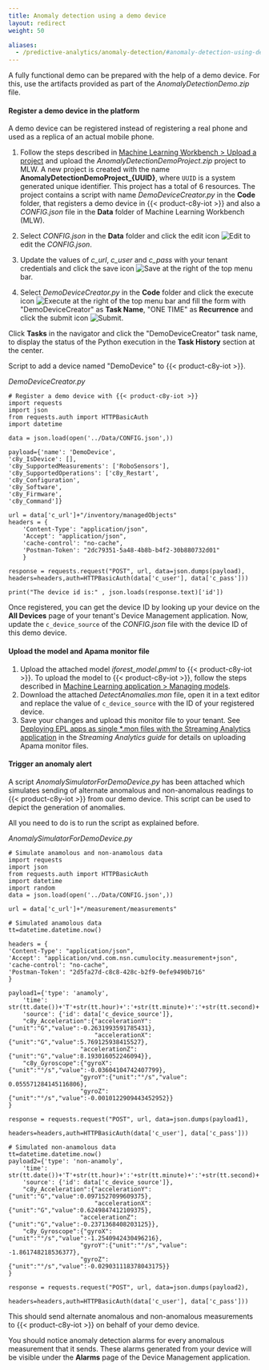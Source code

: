 ```yaml
---
title: Anomaly detection using a demo device
layout: redirect
weight: 50

aliases:
  - /predictive-analytics/anomaly-detection/#anomaly-detection-using-demo-device
---
```


A fully functional demo can be prepared with the help of a demo device. For this, use the artifacts provided as part of the *AnomalyDetectionDemo.zip* file.

#### Register a demo device in the platform

A demo device can be registered instead of registering a real phone and used as a replica of an actual mobile phone.

1. Follow the steps described in [Machine Learning Workbench > Upload a project](/machine-learning/web-app-mlw/#upload-a-project) and upload the *AnomalyDetectionDemoProject.zip* project to MLW. A new project is created with the name **AnomalyDetectionDemoProject_{UUID}**, where `UUID` is a system generated unique identifier. This project has a total of 6 resources. The project contains a script with name *DemoDeviceCreator.py* in the **Code** folder, that registers a demo device in {{< product-c8y-iot >}} and also a *CONFIG.json* file in the **Data** folder of Machine Learning Workbench (MLW).

2. Select *CONFIG.json* in the **Data** folder and click the edit icon <img src="/images/zementis/mlw-edit-icon.png" alt="Edit" style="display:inline-block; margin:0"> to edit the *CONFIG.json*.

3. Update the values of *c_url*, *c_user* and *c_pass* with your tenant credentials and click the save icon <img src="/images/zementis/mlw-save-icon.png" alt="Save" style="display:inline-block; margin:0"> at the right of the top menu bar.

4. Select *DemoDeviceCreator.py* in the **Code** folder and click the execute icon <img src="/images/zementis/mlw-execute-icon.png" alt="Execute" style="display:inline-block; margin:0"> at the right of the top menu bar and fill the form with "DemoDeviceCreator" as **Task Name**, "ONE TIME" as **Recurrence** and click the submit icon <img src="/images/zementis/mlw-submit-icon.png" alt="Submit" style="display:inline-block; margin:0">.


Click **Tasks** in the navigator and click the "DemoDeviceCreator" task name, to display the status of the Python execution in the **Task History** section at the center.

Script to add a device named "DemoDevice" to {{< product-c8y-iot >}}.

*DemoDeviceCreator.py*

```
# Register a demo device with {{< product-c8y-iot >}}
import requests
import json
from requests.auth import HTTPBasicAuth
import datetime

data = json.load(open('../Data/CONFIG.json',))

payload={'name': 'DemoDevice',
'c8y_IsDevice': [],
'c8y_SupportedMeasurements': ['RoboSensors'],
'c8y_SupportedOperations': ['c8y_Restart',
'c8y_Configuration',
'c8y_Software',
'c8y_Firmware',
'c8y_Command']}

url = data['c_url']+"/inventory/managedObjects"
headers = {
	'Content-Type': "application/json",
	'Accept': "application/json",
	'cache-control': "no-cache",
	'Postman-Token': "2dc79351-5a48-4b8b-b4f2-30b880732d01"
	}

response = requests.request("POST", url, data=json.dumps(payload), headers=headers,auth=HTTPBasicAuth(data['c_user'], data['c_pass']))

print("The device id is:" , json.loads(response.text)['id'])
```

Once registered, you can get the device ID by looking up your device on the **All Devices** page of your tenant's Device Management application. Now, update the `c_device_source` of the *CONFIG.json* file with the device ID of this demo device.

#### Upload the model and Apama monitor file

1. Upload the attached model *iforest_model.pmml* to {{< product-c8y-iot >}}. To upload the model to {{< product-c8y-iot >}}, follow the steps described in [Machine Learning application > Managing models](/machine-learning/web-app/#managing-models).
2. Download the attached *DetectAnomalies.mon* file, open it in a text editor and replace the value of `c_device_source` with the ID of your registered device.
3. Save your changes and upload this monitor file to your tenant. See [Deploying EPL apps as single \*.mon files with the Streaming Analytics application](/streaming-analytics/epl-apps/#single-mon-file) in the *Streaming Analytics guide* for details on uploading Apama monitor files.


#### Trigger an anomaly alert

A script *AnomalySimulatorForDemoDevice.py* has been attached which simulates sending of alternate anomalous and non-anomalous readings to {{< product-c8y-iot >}} from our demo device. This script can be used to depict the generation of anomalies.

All you need to do is to run the script as explained before.

*AnomalySimulatorForDemoDevice.py*

```
# Simulate anamolous and non-anamolous data
import requests
import json
from requests.auth import HTTPBasicAuth
import datetime
import random
data = json.load(open('../Data/CONFIG.json',))

url = data['c_url']+"/measurement/measurements"

# Simulated anamolous data
tt=datetime.datetime.now()

headers = {
'Content-Type': "application/json",
'Accept': "application/vnd.com.nsn.cumulocity.measurement+json",
'cache-control': "no-cache",
'Postman-Token': "2d5fa27d-c8c8-428c-b2f9-0efe9490b716"
}

payload1={'type': 'anamoly',
	'time': str(tt.date())+'T'+str(tt.hour)+':'+str(tt.minute)+':'+str(tt.second)+'+05:30',
	'source': {'id': data['c_device_source']},
	"c8y_Acceleration":{"accelerationY":{"unit":"G","value":-0.2631993591785431},
						"accelerationX":{"unit":"G","value":5.769125938415527},
					"accelerationZ":{"unit":"G","value":8.193016052246094}},
	"c8y_Gyroscope":{"gyroX":{"unit":"°/s","value":-0.03604104742407799},
					"gyroY":{"unit":"°/s","value": 0.055571284145116806},
					"gyroZ":{"unit":"°/s","value":-0.0010122909443452952}}
}

response = requests.request("POST", url, data=json.dumps(payload1),
						headers=headers,auth=HTTPBasicAuth(data['c_user'], data['c_pass']))

# Simulated non-anamolous data
tt=datetime.datetime.now()
payload2={'type': 'non-anamoly',
	'time': str(tt.date())+'T'+str(tt.hour)+':'+str(tt.minute)+':'+str(tt.second)+'+05:30',
	'source': {'id': data['c_device_source']},
	"c8y_Acceleration":{"accelerationY":{"unit":"G","value":0.0971527099609375},
						"accelerationX":{"unit":"G","value":0.6249847412109375},
					"accelerationZ":{"unit":"G","value":-0.2371368408203125}},
	"c8y_Gyroscope":{"gyroX":{"unit":"°/s","value":-1.2540942430496216},
					"gyroY":{"unit":"°/s","value": -1.861748218536377},
					"gyroZ":{"unit":"°/s","value":-0.029031118378043175}}
}

response = requests.request("POST", url, data=json.dumps(payload2),
						headers=headers,auth=HTTPBasicAuth(data['c_user'], data['c_pass']))
```

This should send alternate anomalous and non-anomalous measurements to {{< product-c8y-iot >}} on behalf of your demo device.

You should notice anomaly detection alarms for every anomalous measurement that it sends. These alarms generated from your device will be visible under the **Alarms** page of the Device Management application.
